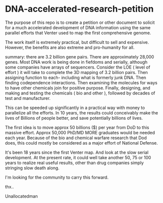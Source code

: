 # DNA-accelerated-research-petition

The purpose of this repo is to create a petition or other
document to solicit 
for a much accelerated development of DNA 
information using the same parallel efforts that
Venter used to map the first comprehensive genome.

The work itself is extremely practical, but difficult
to sell and expensive.  However, the benefits are also
extreme and pro-humanity for all.  

summary:  there are 3.2 billion gene pairs.  There are 
approximately 28,000 genes.  Most DNA work is being done
in fiefdoms and serially, although some companies have 
arrays of sequencers.  Consider the LOE ( level of effort )
it will take to complete the 3D mapping of 3.2 billion pairs.
Then assigning function to each- including what is formerly junk
DNA.  Then finding codependence interactions.  Then examining
the molecules for ways to have other chemicals join for
positive purpose.  Finally, designing, and making and testing
the chemicals ( bio and other ), followed by decades of
test and manufacturer.

This can be speeded up significantly in a practical way with
money to parallelize all the efforts.  In 10 years, the results
could conceivably make the lives of Billions of people better, and
save potentially billions of lives.

The first idea is to move approx 50 billions ($) per year from
DoD to this massive effort.  Approx 50,000 PhD/MD MORE graduates
would be needed each year.  Because of the bio and chemical warfare
research that Dod does, this could mostly be considered as a major
effort of National Defense.

It's been 18 years since the first Venter map.   And look at the 
slow serial development.  At the present rate, it could well 
take another 50, 75 or 100 years to realize real useful results,
other than drug companies simply stringing slow death along.

I'm looking for the community to carry this forward.

thx..

Unallocatedman

